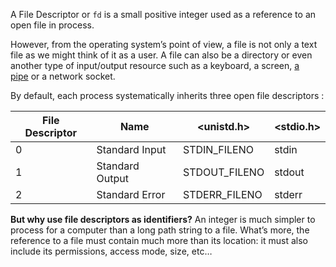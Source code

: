 A File Descriptor or `fd` is a small positive integer used as a reference to an open file in process.

However, from the operating system’s point of view, a file is not only a text file as we might think of it as a user. A file can also be a directory or even another type of input/output resource such as a keyboard, a screen, [a pipe](https://www.codequoi.com/en/pipe-an-inter-process-communication-method/) or a network socket.

By default, each process systematically inherits three open file descriptors :

| File Descriptor | Name | <unistd.h> | <stdio.h> |  
| ----------- | ----------- | ----------- | ----------- |
| 0 | Standard Input | STDIN_FILENO | stdin |  
| 1 | Standard Output | STDOUT_FILENO | stdout |  
| 2 | Standard Error | STDERR_FILENO | stderr |  

**But why use file descriptors as identifiers?**
An integer is much simpler to process for a computer than a long path string to a file.
What’s more, the reference to a file must contain much more than its location:
it must also include its permissions, access mode, size, etc…